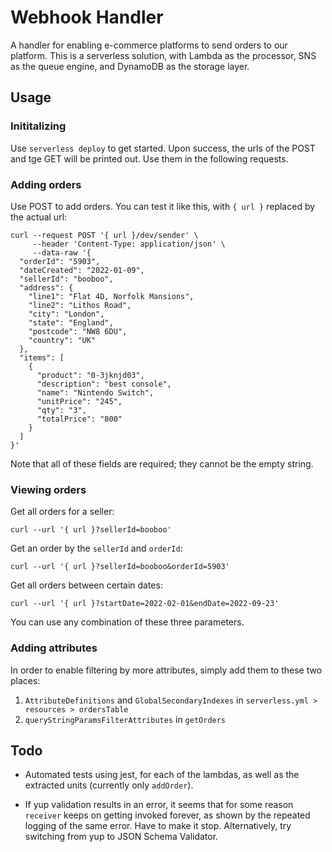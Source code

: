 # Webhook Handler

A handler for enabling e-commerce platforms to send orders to our platform. This is a serverless solution, with Lambda as the processor, SNS as the queue engine, and DynamoDB as the storage layer.

## Usage

### Inititalizing

Use `serverless deploy` to get started. Upon success, the urls of the POST and tge GET will be printed out. Use them in the following requests.

### Adding orders

Use POST to add orders. You can test it like this, with `{ url }` replaced by the actual url:

```
curl --request POST '{ url }/dev/sender' \
     --header 'Content-Type: application/json' \
     --data-raw '{
  "orderId": "5903",
  "dateCreated": "2022-01-09",
  "sellerId": "booboo",
  "address": {
    "line1": "Flat 4D, Norfolk Mansions",
    "line2": "Lithos Road",
    "city": "London",
    "state": "England",
    "postcode": "NW8 6DU",
    "country": "UK"
  },
  "items": [
    {
      "product": "0-3jknjd03",
      "description": "best console",
      "name": "Nintendo Switch",
      "unitPrice": "245",
      "qty": "3",
      "totalPrice": "800"
    }
  ]
}'
```

Note that all of these fields are required; they cannot be the empty string.

### Viewing orders

Get all orders for a seller:

```
curl --url '{ url }?sellerId=booboo'
```

Get an order by the `sellerId` and `orderId`:

```
curl --url '{ url }?sellerId=booboo&orderId=5903'
```

Get all orders between certain dates:

```
curl --url '{ url }?startDate=2022-02-01&endDate=2022-09-23'
```

You can use any combination of these three parameters.

### Adding attributes

In order to enable filtering by more attributes, simply add them to these two places:

1. `AttributeDefinitions` and `GlobalSecondaryIndexes` in `serverless.yml > resources > ordersTable`
2. `queryStringParamsFilterAttributes` in `getOrders`

## Todo

- Automated tests using jest, for each of the lambdas, as well as the extracted units (currently only `addOrder`).

- If yup validation results in an error, it seems that for some reason `receiver` keeps on getting invoked forever, as shown by the repeated logging of the same error. Have to make it stop. Alternatively, try switching from yup to JSON Schema Validator.
